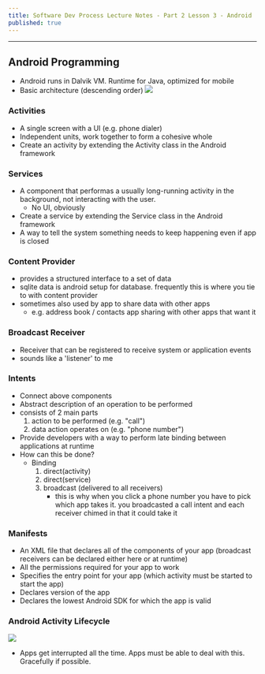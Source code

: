 ```yaml
---
title: Software Dev Process Lecture Notes - Part 2 Lesson 3 - Android
published: true
---
```


***
## Android Programming
* Android runs in Dalvik VM.  Runtime for Java, optimized for mobile
* Basic architecture (descending order)
![](../assets/content_images/omscs/sdp/p2l3_img1.png)

### Activities
* A single screen with a UI (e.g. phone dialer)
* Independent units, work together to form a cohesive whole
* Create an activity by extending the Activity class in the Android framework


### Services
* A component that performas a usually long-running activity in the background, not interacting with the user.
	* No UI, obviously
* Create a service by extending the Service class in the Android framework
* A way to tell the system something needs to keep happening even if app is closed

### Content Provider
* provides a structured interface to a set of data
* sqlite data is android setup for database.  frequently this is where you tie to with content provider
* sometimes also used by app to share data with other apps
	* e.g. address book / contacts app sharing with other apps that want it

### Broadcast Receiver
* Receiver that can be registered to receive system or application events
* sounds like a 'listener' to me

### Intents
* Connect above components
* Abstract description of an operation to be performed
* consists of 2 main parts
	1. action to be performed (e.g. "call")
	2. data action operates on (e.g. "phone number")
* Provide developers with a way to perform late binding between applications at runtime
* How can this be done?
	* Binding
		1. direct(activity)
		2. direct(service)
		3. broadcast (delivered to all receivers)
			* this is why when you click a phone number you have to pick which app takes it.  you broadcasted a call intent and each receiver chimed in that it could take it

### Manifests
* An XML file that declares all of the components of your app (broadcast receivers can be declared either here or at runtime)
* All the permissions required for your app to work
* Specifies the entry point for your app (which activity must be started to start the app)
* Declares version of the app
* Declares the lowest Android SDK for which the app is valid

### Android Activity Lifecycle
![](../assets/content_images/omscs/sdp/p2l3_img2.png)
* Apps get interrupted all the time.   Apps must be able to deal with this.  Gracefully if possible.